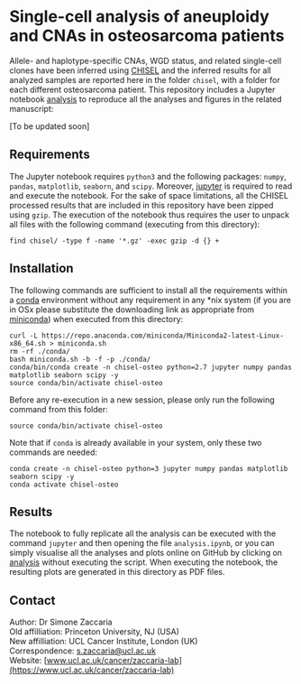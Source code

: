 # Single-cell analysis of aneuploidy and CNAs in osteosarcoma patients

Allele- and haplotype-specific CNAs, WGD status, and related single-cell clones have been inferred using [CHISEL](https://github.com/raphael-group/chisel) and the inferred results for all analyzed samples are reported here in the folder `chisel`, with a folder for each different osteosarcoma patient.
This repository includes a Jupyter notebook [analysis](./analysis.ipynb) to reproduce all the analyses and figures in the related manuscript:

[To be updated soon]

## Requirements

The Jupyter notebook requires `python3` and the following packages: `numpy`, `pandas`, `matplotlib`, `seaborn`, and `scipy`. Moreover, [jupyter](https://jupyter.org/) is required to read and execute the notebook.
For the sake of space limitations, all the CHISEL processed results that are included in this repository have been zipped using `gzip`.
The execution of the notebook thus requires the user to unpack all files with the following command (executing from this directory):

```shell
find chisel/ -type f -name '*.gz' -exec gzip -d {} +
```

## Installation

The following commands are sufficient to install all the requirements within a [conda](https://docs.conda.io/en/latest/) environment without any requirement in any *nix system (if you are in OSx please substitute the downloading link as appropriate from [miniconda](https://docs.conda.io/en/latest/miniconda.html)) when executed from this directory:

```shell
curl -L https://repo.anaconda.com/miniconda/Miniconda2-latest-Linux-x86_64.sh > miniconda.sh
rm -rf ./conda/
bash miniconda.sh -b -f -p ./conda/
conda/bin/conda create -n chisel-osteo python=2.7 jupyter numpy pandas matplotlib seaborn scipy -y
source conda/bin/activate chisel-osteo
```

Before any re-execution in a new session, please only run the following command from this folder:

```shell
source conda/bin/activate chisel-osteo
```

Note that if `conda` is already available in your system, only these two commands are needed:
```
conda create -n chisel-osteo python=3 jupyter numpy pandas matplotlib seaborn scipy -y
conda activate chisel-osteo
```

## Results

The notebook to fully replicate all the analysis can be executed with the command `jupyter` and then opening the file `analysis.ipynb`, or you can simply visualise all the analyses and plots online on GitHub by clicking on [analysis](./analysis.ipynb) without executing the script. When executing the notebook, the resulting plots are generated in this directory as PDF files.

## Contact

Author: Dr Simone Zaccaria\
Old affilliation: Princeton University, NJ (USA)\
New affilliation: UCL Cancer Institute, London (UK)\
Correspondence: s.zaccaria@ucl.ac.uk\
Website: [www.ucl.ac.uk/cancer/zaccaria-lab](https://www.ucl.ac.uk/cancer/zaccaria-lab)